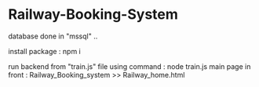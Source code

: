 # Railway-Booking-System
database done in "mssql" ..

install package : npm i 

run backend from "train.js" file using command : node train.js
main page in front : Railway_Booking_system >> Railway_home.html

